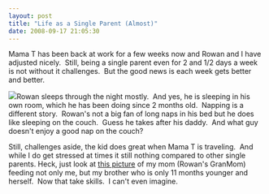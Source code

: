 ```yaml
---
layout: post
title: "Life as a Single Parent (Almost)"
date: 2008-09-17 21:05:30
---
```

Mama T has been back at work for a few weeks now and Rowan and I have adjusted nicely.  Still, being a single parent even for 2 and 1/2 days a week is not without it challenges.  But the good news is each week gets better and better.

[![](http://photos.thecave.com/photos/355728620_5jmnf-Th.jpg)](http://photos.thecave.com/gallery/5754720_woac7/1/355728620_5jmnf)Rowan sleeps through the night mostly.  And yes, he is sleeping in his own room, which he has been doing since 2 months old.  Napping is a different story.  Rowan's not a big fan of long naps in his bed but he does like sleeping on the couch.  Guess he takes after his daddy.  And what guy doesn't enjoy a good nap on the couch?

Still, challenges aside, the kid does great when Mama T is traveling.  And while I do get stressed at times it still nothing compared to other single parents. Heck, just look at [this picture](http://photos.thecave.com/gallery/5754720_woac7/1/355728620_5jmnf) of my mom (Rowan's GranMom) feeding not only me, but my brother who is only 11 months younger and herself.  Now that take skills.  I can't even imagine.

